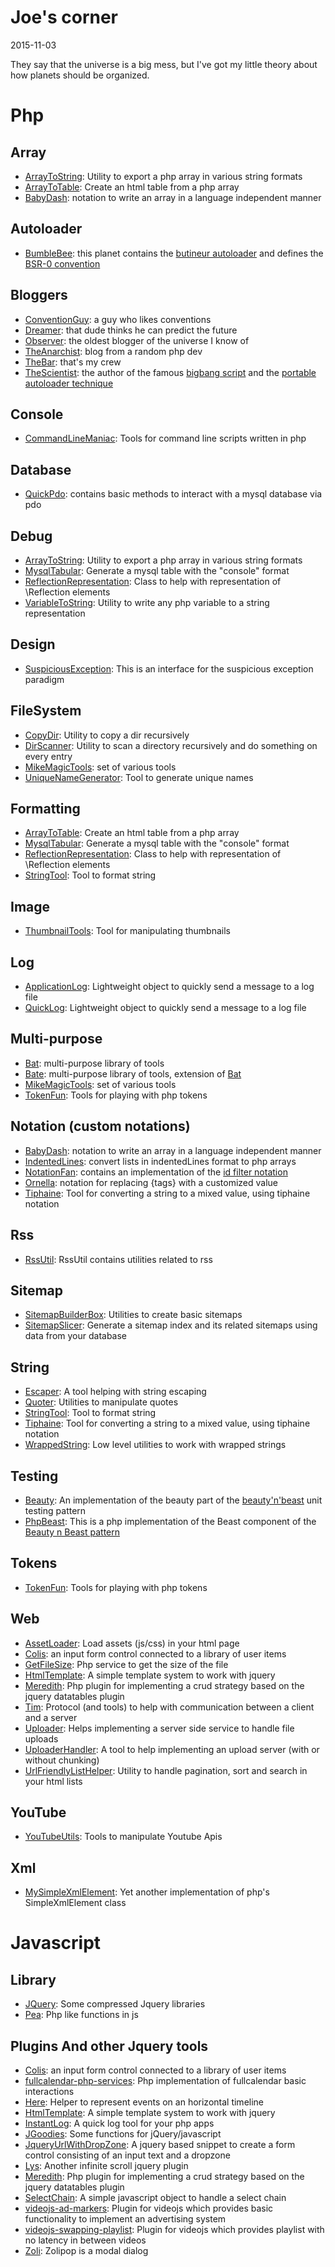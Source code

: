 Joe's corner
=================
2015-11-03



They say that the universe is a big mess,
but I've got my little theory about how planets should be organized.





Php
=======


Array 
--------------
- [ArrayToString](https://github.com/lingtalfi/ArrayToString): Utility to export a php array in various string formats 
- [ArrayToTable](https://github.com/lingtalfi/ArrayToTable): Create an html table from a php array
- [BabyDash](https://github.com/lingtalfi/BabyDash): notation to write an array in a language independent manner



Autoloader 
--------------
- [BumbleBee](https://github.com/lingtalfi/BumbleBee): this planet contains the [butineur autoloader](https://github.com/lingtalfi/BumbleBee/tree/master/Autoload) and defines the [BSR-0 convention](https://github.com/lingtalfi/BumbleBee/blob/master/Autoload/convention.bsr0.eng.md) 


Bloggers
-----------
- [ConventionGuy](https://github.com/lingtalfi/ConventionGuy): a guy who likes conventions
- [Dreamer](https://github.com/lingtalfi/Dreamer): that dude thinks he can predict the future
- [Observer](https://github.com/lingtalfi/Observer): the oldest blogger of the universe I know of
- [TheAnarchist](https://github.com/lingtalfi/TheAnarchist): blog from a random php dev
- [TheBar](https://github.com/lingtalfi/TheBar): that's my crew
- [TheScientist](https://github.com/lingtalfi/TheScientist): the author of the famous [bigbang script](https://github.com/lingtalfi/TheScientist/blob/master/bigbang/bigbang.php) and the [portable autoloader technique](https://github.com/lingtalfi/TheScientist/blob/master/convention.portableAutoloader.eng.md)


Console
----------
- [CommandLineManiac](https://github.com/lingtalfi/CommandLineManiac): Tools for command line scripts written in php



Database 
--------------
- [QuickPdo](https://github.com/lingtalfi/QuickPdo): contains basic methods to interact with a mysql database via pdo 


Debug 
--------------
- [ArrayToString](https://github.com/lingtalfi/ArrayToString): Utility to export a php array in various string formats 
- [MysqlTabular](https://github.com/lingtalfi/MysqlTabular): Generate a mysql table with the "console" format
- [ReflectionRepresentation](https://github.com/lingtalfi/ReflectionRepresentation): Class to help with representation of \Reflection elements
- [VariableToString](https://github.com/lingtalfi/VariableToString): Utility to write any php variable to a string representation


Design
-----------
- [SuspiciousException](https://github.com/lingtalfi/SuspiciousException): This is an interface for the suspicious exception paradigm


FileSystem 
--------------

- [CopyDir](https://github.com/lingtalfi/CopyDir): Utility to copy a dir recursively
- [DirScanner](https://github.com/lingtalfi/DirScanner): Utility to scan a directory recursively and do something on every entry
- [MikeMagicTools](https://github.com/lingtalfi/MikeMagicTools): set of various tools
- [UniqueNameGenerator](https://github.com/lingtalfi/UniqueNameGenerator): Tool to generate unique names



Formatting
--------------
- [ArrayToTable](https://github.com/lingtalfi/ArrayToTable): Create an html table from a php array
- [MysqlTabular](https://github.com/lingtalfi/MysqlTabular): Generate a mysql table with the "console" format
- [ReflectionRepresentation](https://github.com/lingtalfi/ReflectionRepresentation): Class to help with representation of \Reflection elements
- [StringTool](https://github.com/lingtalfi/StringFormatter): Tool to format string


Image
--------------
- [ThumbnailTools](https://github.com/lingtalfi/ThumbnailTools): Tool for manipulating thumbnails


Log 
--------------
- [ApplicationLog](https://github.com/lingtalfi/ApplicationLog): Lightweight object to quickly send a message to a log file
- [QuickLog](https://github.com/lingtalfi/QuickLog): Lightweight object to quickly send a message to a log file




Multi-purpose 
--------------
- [Bat](https://github.com/lingtalfi/Bat): multi-purpose library of tools
- [Bate](https://github.com/lingtalfi/Bate): multi-purpose library of tools, extension of [Bat](https://github.com/lingtalfi/Bat)
- [MikeMagicTools](https://github.com/lingtalfi/MikeMagicTools): set of various tools
- [TokenFun](https://github.com/lingtalfi/TokenFun): Tools for playing with php tokens


Notation (custom notations)
--------------
- [BabyDash](https://github.com/lingtalfi/BabyDash): notation to write an array in a language independent manner
- [IndentedLines](https://github.com/lingtalfi/IndentedLines): convert lists in indentedLines format to php arrays
- [NotationFan](https://github.com/lingtalfi/NotationFan): contains an implementation of the [id filter notation](https://github.com/lingtalfi/NotationFan/blob/master/IdFilter/notation.idFilter.eng.md)
- [Ornella](https://github.com/lingtalfi/Ornella): notation for replacing {tags} with a customized value 
- [Tiphaine](https://github.com/lingtalfi/Tiphaine): Tool for converting a string to a mixed value, using tiphaine notation



Rss
----------
- [RssUtil](https://github.com/lingtalfi/RssUtil): RssUtil contains utilities related to rss

Sitemap
----------
- [SitemapBuilderBox](https://github.com/lingtalfi/SitemapBuilderBox): Utilities to create basic sitemaps
- [SitemapSlicer](https://github.com/lingtalfi/SitemapSlicer): Generate a sitemap index and its related sitemaps using data from your database


String 
----------
- [Escaper](https://github.com/lingtalfi/Escaper): A tool helping with string escaping
- [Quoter](https://github.com/lingtalfi/Quoter): Utilities to manipulate quotes
- [StringTool](https://github.com/lingtalfi/StringFormatter): Tool to format string
- [Tiphaine](https://github.com/lingtalfi/Tiphaine): Tool for converting a string to a mixed value, using tiphaine notation
- [WrappedString](https://github.com/lingtalfi/WrappedString): Low level utilities to work with wrapped strings


Testing
----------
- [Beauty](https://github.com/lingtalfi/Beauty): An implementation of the beauty part of the [beauty'n'beast](https://github.com/lingtalfi/Dreamer/blob/master/UnitTesting/BeautyNBeast/pattern.beautyNBeast.eng.md) unit testing pattern
- [PhpBeast](https://github.com/lingtalfi/PhpBeast): This is a php implementation of the Beast component of the [Beauty n Beast pattern](https://github.com/lingtalfi/Dreamer/blob/master/UnitTesting/BeautyNBeast/pattern.beautyNBeast.eng.md)


Tokens
--------
- [TokenFun](https://github.com/lingtalfi/TokenFun): Tools for playing with php tokens



Web
--------
- [AssetLoader](https://github.com/lingtalfi/AssetLoader): Load assets (js/css) in your html page
- [Colis](https://github.com/lingtalfi/Colis): an input form control connected to a library of user items
- [GetFileSize](https://github.com/lingtalfi/GetFileSize): Php service to get the size of the file
- [HtmlTemplate](https://github.com/lingtalfi/HtmlTemplate): A simple template system to work with jquery
- [Meredith](https://github.com/lingtalfi/Meredith): Php plugin for implementing a crud strategy based on the jquery datatables plugin
- [Tim](https://github.com/lingtalfi/Tim): Protocol (and tools) to help with communication between a client and a server
- [Uploader](https://github.com/lingtalfi/Uploader): Helps implementing a server side service to handle file uploads
- [UploaderHandler](https://github.com/lingtalfi/UploaderHandler): A tool to help implementing an upload server (with or without chunking)
- [UrlFriendlyListHelper](https://github.com/lingtalfi/UrlFriendlyListHelper): Utility to handle pagination, sort and search in your html lists



YouTube
------------
- [YouTubeUtils](https://github.com/lingtalfi/YouTubeUtils): Tools to manipulate Youtube Apis



Xml
----------
- [MySimpleXmlElement](https://github.com/lingtalfi/MySimpleXmlElement): Yet another implementation of php's SimpleXmlElement class






Javascript
=============

Library
----------
- [JQuery](https://github.com/lingtalfi/JQuery): Some compressed Jquery libraries
- [Pea](https://github.com/lingtalfi/Pea): Php like functions in js




Plugins And other Jquery tools
----------
- [Colis](https://github.com/lingtalfi/Colis): an input form control connected to a library of user items
- [fullcalendar-php-services](https://github.com/lingtalfi/fullcalendar-php-services): Php implementation of fullcalendar basic interactions
- [Here](https://github.com/lingtalfi/Here): Helper to represent events on an horizontal timeline
- [HtmlTemplate](https://github.com/lingtalfi/HtmlTemplate): A simple template system to work with jquery
- [InstantLog](https://github.com/lingtalfi/InstantLog): A quick log tool for your php apps
- [JGoodies](https://github.com/lingtalfi/JGoodies): Some functions for jQuery/javascript
- [JqueryUrlWithDropZone](https://github.com/lingtalfi/JqueryUrlWithDropZone): A jquery based snippet to create a form control consisting of an input text and a dropzone
- [Lys](https://github.com/lingtalfi/Lys): Another infinite scroll jquery plugin
- [Meredith](https://github.com/lingtalfi/Meredith): Php plugin for implementing a crud strategy based on the jquery datatables plugin
- [SelectChain](https://github.com/lingtalfi/SelectChain): A simple javascript object to handle a select chain
- [videojs-ad-markers](https://github.com/lingtalfi/videojs-ad-markers): Plugin for videojs which provides basic functionality to implement an advertising system
- [videojs-swapping-playlist](https://github.com/lingtalfi/videojs-swapping-playlist): Plugin for videojs which provides playlist with no latency in between videos
- [Zoli](https://github.com/lingtalfi/Zoli): Zolipop is a modal dialog















